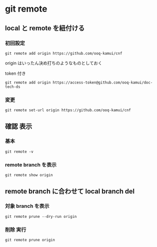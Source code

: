 
# git remote


## local と remote を紐付ける

### 初回設定

```
git remote add origin https://github.com/ooq-kamui/cnf
```

origin はいったん決め打ちのようなものとしておく


token 付き

```
git remote add origin https://access-token@github.com/ooq-kamui/doc-tech-ds
```


### 変更

```
git remote set-url origin https://github.com/ooq-kamui/cnf
```



## 確認 表示

### 基本

```
git remote -v
```


### remote branch を表示

```
git remote show origin
```



## remote branch に合わせて local branch del

### 対象 branch を表示

```
git remote prune --dry-run origin
```

### 削除 実行

```
git remote prune origin
```



